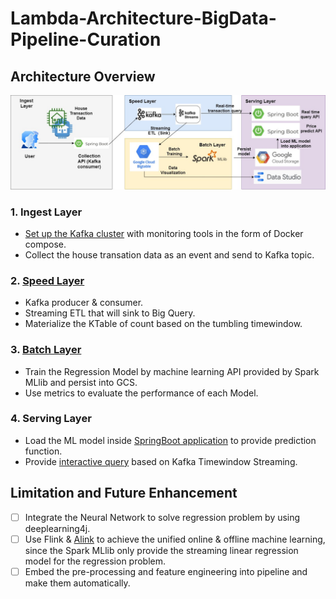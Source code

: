 

# Lambda-Architecture-BigData-Pipeline-Curation


## Architecture Overview

![](https://raw.githubusercontent.com/saLeox/photoHub/main/1621223014.jpg)

### 1. Ingest Layer
 
 - [Set up the Kafka cluster](https://github.com/saLeox/kafka-cluster-docker-setup) with monitoring tools in the form of Docker compose.
 - Collect the house transation data as an event and send to Kafka topic.
	
 ### 2. [Speed Layer](https://github.com/saLeox/HousePricePrediction-Streaming-Data-Pipeline)
 
 -  Kafka producer & consumer.
  - Streaming ETL that will sink to Big Query.
  - Materialize the KTable of count based on the tumbling timewindow.
 
###  3. [Batch Layer](https://github.com/saLeox/HousePricePrediction-BatchTraining)
 
 - Train the Regression Model by machine learning API provided by Spark MLlib and persist into GCS.
 - Use metrics to evaluate the performance of each Model.

 ### 4. Serving Layer
 
 - Load the ML model inside [SpringBoot application](https://github.com/saLeox/HousePricePrediction-ServingAPI) to provide prediction function.
 - Provide [interactive query](https://github.com/saLeox/HousePricePrediction-Streaming-Data-Pipeline/blob/main/src/main/java/com/gof/springcloud/streams/query/InteractiveQueryController.java) based on Kafka Timewindow Streaming.

## Limitation and Future Enhancement

 - [ ] Integrate the Neural Network to solve regression problem by using
       deeplearning4j.
 - [ ] Use Flink & [Alink](https://github.com/alibaba/Alink) to achieve the unified online & offline machine
       learning, since the Spark MLlib only provide the streaming linear regression model for the regression problem.
 - [ ] Embed the pre-processing and feature engineering into pipeline
       and make them automatically.
